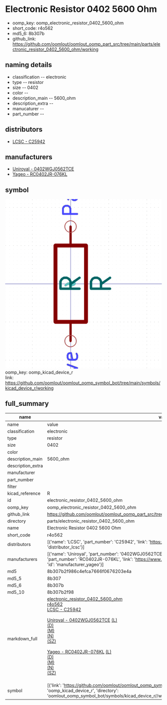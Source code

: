 # Electronic Resistor 0402 5600 Ohm

  
* oomp_key: oomp_electronic_resistor_0402_5600_ohm 
* short_code: r4o562
* md5_6: 8b307b  
* github_link: https://github.com/oomlout/oomlout_oomp_part_src/tree/main/parts/electronic_resistor_0402_5600_ohm/working  
## naming details
* classification -- electronic
* type -- resistor
* size -- 0402
* color -- 
* description_main -- 5600_ohm
* description_extra -- 
* manucaturer -- 
* part_number -- 

## distributors
* [LCSC - C25942](https://lcsc.com/product-detail/C25942.html)  

## manufacturers
* [Uniroyal - 0402WGJ0562TCE]()  
* [Yageo - RC0402JR-076KL](https://www.yageo.com/en/Chart/Download/pdf/RC0402JR-076KL)  

## symbol

![](symbol/0/working/working_600.png)  
oomp_key: oomp_kicad_device_r  
link: https://github.com/oomlout/oomlout_oomp_symbol_bot/tree/main/symbols/kicad_device_r/working  


## full_summary
| name | value | 
| --- | --- | 
| name | value | 
| classification | electronic | 
| type | resistor | 
| size | 0402 | 
| color |  | 
| description_main | 5600_ohm | 
| description_extra |  | 
| manufacturer |  | 
| part_number |  | 
| filter |  | 
| kicad_reference | R | 
| id | electronic_resistor_0402_5600_ohm | 
| oomp_key | oomp_electronic_resistor_0402_5600_ohm | 
| github_link | https://github.com/oomlout/oomlout_oomp_part_src/tree/main/parts/electronic_resistor_0402_5600_ohm/working | 
| directory | parts/electronic_resistor_0402_5600_ohm | 
| name | Electronic Resistor 0402 5600 Ohm | 
| short_code | r4o562 | 
| distributors | [{'name': 'LCSC', 'part_number': 'C25942', 'link': 'https://lcsc.com/product-detail/C25942.html', 'id': 'distributor_lcsc'}] | 
| manufacturers | [{'name': 'Uniroyal', 'part_number': '0402WGJ0562TCE', 'link': '', 'id': 'manufacturer_uniroyal'}, {'name': 'Yageo', 'part_number': 'RC0402JR-076KL', 'link': 'https://www.yageo.com/en/Chart/Download/pdf/RC0402JR-076KL', 'id': 'manufacturer_yageo'}] | 
| md5 | 8b307b2f986c4efca7666f0676203e4a | 
| md5_5 | 8b307 | 
| md5_6 | 8b307b | 
| md5_10 | 8b307b2f98 | 
| markdown_full | [electronic_resistor_0402_5600_ohm](https://github.com/oomlout/oomlout_oomp_part_src/tree/main/parts/electronic_resistor_0402_5600_ohm/working)<br>[r4o562](https://github.com/oomlout/oomlout_oomp_part_src/tree/main/parts/electronic_resistor_0402_5600_ohm/working)<br>[LCSC - C25942<br>](https://lcsc.com/product-detail/C25942.html)<br>[Uniroyal - 0402WGJ0562TCE]() [(L)<br>](https://www.lcsc.com/search?q=0402WGJ0562TCE)[(D)<br>](https://www.digikey.com/en/products?,keywords=0402WGJ0562TCE)[(M)<br>](https://www.mouser.com/Search/Refine?Keyword=0402WGJ0562TCE)[(N)<br>](https://www.newark.com/search?st=0402WGJ0562TCE)[(SZ)<br>](https://so.szlcsc.com/global.html?k=0402WGJ0562TCE)<br>[Yageo - RC0402JR-076KL](https://www.yageo.com/en/Chart/Download/pdf/RC0402JR-076KL) [(L)<br>](https://www.lcsc.com/search?q=RC0402JR-076KL)[(D)<br>](https://www.digikey.com/en/products?,keywords=RC0402JR-076KL)[(M)<br>](https://www.mouser.com/Search/Refine?Keyword=RC0402JR-076KL)[(N)<br>](https://www.newark.com/search?st=RC0402JR-076KL)[(SZ)<br>](https://so.szlcsc.com/global.html?k=RC0402JR-076KL)<br> | 
| symbol | [{'link': 'https://github.com/oomlout/oomlout_oomp_symbol_bot/tree/main/symbols/kicad_device_r', 'oomp_key': 'oomp_kicad_device_r', 'directory': 'oomlout_oomp_symbol_bot/symbols/kicad_device_r//working/working.kicad_sym'}] | 
